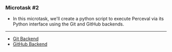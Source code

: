 ### Microtask #2

- In this microtask, we'll create a python script to execute Perceval via its Python interface using the Git and GitHub backends. 

<hr>

- [ Git Backend ](./Perceval_Git_Backend.ipynb)
- [ GitHub Backend ](./Perceval_GitHub_Backend.ipynb)
